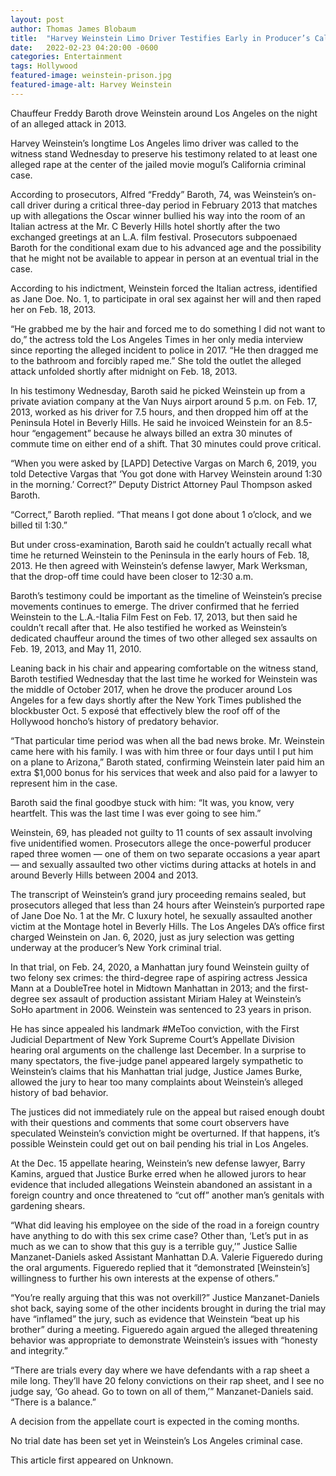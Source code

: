 ```yaml
---
layout: post
author: Thomas James Blobaum 
title:  "Harvey Weinstein Limo Driver Testifies Early in Producer’s California Rape Case"
date:   2022-02-23 04:20:00 -0600
categories: Entertainment 
tags: Hollywood
featured-image: weinstein-prison.jpg
featured-image-alt: Harvey Weinstein
---
```

Chauffeur Freddy Baroth drove Weinstein around Los Angeles on the night of an alleged attack in 2013. 

Harvey Weinstein’s longtime Los Angeles limo driver was called to the witness stand Wednesday to preserve his testimony related to at least one alleged rape at the center of the jailed movie mogul’s California criminal case.

According to prosecutors,  Alfred “Freddy” Baroth,  74,  was Weinstein’s on-call driver during a critical three-day period in February 2013 that matches up with allegations the Oscar winner bullied his way into the room of an Italian actress at the Mr. C Beverly Hills hotel shortly after the two exchanged greetings at an L.A. film festival. Prosecutors subpoenaed Baroth for the conditional exam due to his advanced age and the possibility that he might not be available to appear in person at an eventual trial in the case.

According to his indictment, Weinstein forced the Italian actress, identified as Jane Doe. No. 1, to participate in oral sex against her will and then raped her on Feb. 18, 2013.

“He grabbed me by the hair and forced me to do something I did not want to do,” the actress told the Los Angeles Times in her only media interview since reporting the alleged incident to police in 2017. “He then dragged me to the bathroom and forcibly raped me.” She told the outlet the alleged attack unfolded shortly after midnight on Feb. 18, 2013.

In his testimony Wednesday, Baroth said he picked Weinstein up from a private aviation company at the Van Nuys airport around 5 p.m. on Feb. 17, 2013, worked as his driver for 7.5 hours, and then dropped him off at the Peninsula Hotel in Beverly Hills. He said he invoiced Weinstein for an 8.5-hour “engagement” because he always billed an extra 30 minutes of commute time on either end of a shift. That 30 minutes could prove critical.

“When you were asked by [LAPD] Detective Vargas on March 6, 2019, you told Detective Vargas that ‘You got done with Harvey Weinstein around 1:30 in the morning.’ Correct?” Deputy District Attorney Paul Thompson asked Baroth.

“Correct,” Baroth replied. “That means I got done about 1 o’clock, and we billed til 1:30.”

But under cross-examination, Baroth said he couldn’t actually recall what time he returned Weinstein to the Peninsula in the early hours of Feb. 18, 2013. He then agreed with Weinstein’s defense lawyer, Mark Werksman, that the drop-off time could have been closer to 12:30 a.m.

Baroth’s testimony could be important as the timeline of Weinstein’s precise movements continues to emerge. The driver confirmed that he ferried Weinstein to the L.A.-Italia Film Fest on Feb. 17, 2013, but then said he couldn’t recall after that. He also testified he worked as Weinstein’s dedicated chauffeur around the times of two other alleged sex assaults on Feb. 19, 2013, and May 11, 2010.

Leaning back in his chair and appearing comfortable on the witness stand, Baroth testified Wednesday that the last time he worked for Weinstein was the middle of October 2017, when he drove the producer around Los Angeles for a few days shortly after the New York Times published the blockbuster Oct. 5 exposé that effectively blew the roof off of the Hollywood honcho’s history of predatory behavior.

“That particular time period was when all the bad news broke. Mr. Weinstein came here with his family. I was with him three or four days until I put him on a plane to Arizona,” Baroth stated, confirming Weinstein later paid him an extra $1,000 bonus for his services that week and also paid for a lawyer to represent him in the case.

Baroth said the final goodbye stuck with him: “It was, you know, very heartfelt. This was the last time I was ever going to see him.”

Weinstein, 69, has pleaded not guilty to 11 counts of sex assault involving five unidentified women. Prosecutors allege the once-powerful producer raped three women — one of them on two separate occasions a year apart — and sexually assaulted two other victims during attacks at hotels in and around Beverly Hills between 2004 and 2013.

The transcript of Weinstein’s grand jury proceeding remains sealed, but prosecutors alleged that less than 24 hours after Weinstein’s purported rape of Jane Doe No. 1 at the Mr. C luxury hotel, he sexually assaulted another victim at the Montage hotel in Beverly Hills. The Los Angeles DA’s office first charged Weinstein on Jan. 6, 2020, just as jury selection was getting underway at the producer’s New York criminal trial.

In that trial, on Feb. 24, 2020, a Manhattan jury found Weinstein guilty of two felony sex crimes: the third-degree rape of aspiring actress Jessica Mann at a DoubleTree hotel in Midtown Manhattan in 2013; and the first-degree sex assault of production assistant Miriam Haley at Weinstein’s SoHo apartment in 2006. Weinstein was sentenced to 23 years in prison.

He has since appealed his landmark #MeToo conviction, with the First Judicial Department of New York Supreme Court’s Appellate Division hearing oral arguments on the challenge last December. In a surprise to many spectators, the five-judge panel appeared largely sympathetic to Weinstein’s claims that his Manhattan trial judge, Justice James Burke, allowed the jury to hear too many complaints about Weinstein’s alleged history of bad behavior.

The justices did not immediately rule on the appeal but raised enough doubt with their questions and comments that some court observers have speculated Weinstein’s conviction might be overturned. If that happens, it’s possible Weinstein could get out on bail pending his trial in Los Angeles.

At the Dec. 15 appellate hearing, Weinstein’s new defense lawyer, Barry Kamins, argued that Justice Burke erred when he allowed jurors to hear evidence that included allegations Weinstein abandoned an assistant in a foreign country and once threatened to “cut off” another man’s genitals with gardening shears.

“What did leaving his employee on the side of the road in a foreign country have anything to do with this sex crime case? Other than, ‘Let’s put in as much as we can to show that this guy is a terrible guy,’” Justice Sallie Manzanet-Daniels asked Assistant Manhattan D.A. Valerie Figueredo during the oral arguments. Figueredo replied that it “demonstrated [Weinstein’s] willingness to further his own interests at the expense of others.”

“You’re really arguing that this was not overkill?” Justice Manzanet-Daniels shot back, saying some of the other incidents brought in during the trial may have “inflamed” the jury, such as evidence that Weinstein “beat up his brother” during a meeting. Figueredo again argued the alleged threatening behavior was appropriate to demonstrate Weinstein’s issues with “honesty and integrity.”

“There are trials every day where we have defendants with a rap sheet a mile long. They’ll have 20 felony convictions on their rap sheet, and I see no judge say, ‘Go ahead. Go to town on all of them,’” Manzanet-Daniels said. “There is a balance.”

A decision from the appellate court is expected in the coming months.

No trial date has been set yet in Weinstein’s Los Angeles criminal case.

This article first appeared on Unknown. 

<a href="http://thenewworldpost.com/" data-iframely-url></a>
